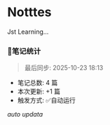 # Notttes
Jst Learning...













### 🚀笔记统计
> 最后同步: 2025-10-23 18:13

- 笔记总数: 4 篇
- 本次更新: +1 篇
- 触发方式: ✅自动运行

*auto updata*
